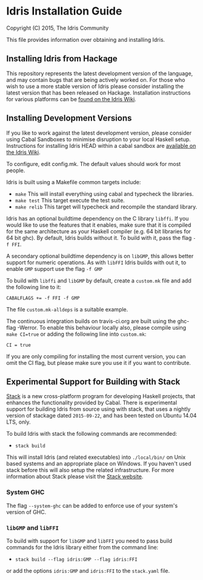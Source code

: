 # Idris Installation Guide

Copyright (C) 2015, The Idris Community

This file provides information over obtaining and installing Idris.

## Installing Idris from Hackage

This repository represents the latest development version of the language,
and may contain bugs that are being actively worked on.
For those who wish to use a more stable version of Idris please consider
installing the latest version that has been released on Hackage.
Installation instructions for various platforms can be [found on the Idris Wiki](https://github.com/idris-lang/Idris-dev/wiki/Installation-Instructions).

## Installing Development Versions

If you like to work against the latest development version, please consider
using Cabal Sandboxes to minimise disruption to your local Haskell setup.
Instructions for installing Idris HEAD within a cabal sandbox are
[available on the Idris Wiki](https://github.com/idris-lang/Idris-dev/wiki/Installing-an-Idris-Development-version-in-a-sandbox).

To configure, edit config.mk. The default values should work for most people.

Idris is built using a Makefile common targets include:

* `make` This will install everything using cabal and
typecheck the libraries.
* `make test` This target execute the test suite.
* `make relib` This target will typecheck and recompile the standard library.

Idris has an optional buildtime dependency on the C library
`libffi`. If you would like to use the features that it enables, make
sure that it is compiled for the same architecture as your Haskell
compiler (e.g. 64 bit libraries for 64 bit ghc). By default, Idris
builds without it. To build with it, pass the flag `-f FFI`.

A secondary optional buildtime dependency is on `libGMP`, this allows
better support for numeric operations. As with `libFFI` Idris builds
with out it, to enable `GMP` support use the flag `-f GMP`

To build with `libffi` and `libGMP` by default, create a `custom.mk` file and add the
following line to it:

`CABALFLAGS += -f FFI -f GMP`

The file `custom.mk-alldeps` is a suitable example.

The continuous integration builds on travis-ci.org are built using the
ghc-flag -Werror. To enable this behaviour locally also, please compile
using `make CI=true` or adding the following line into `custom.mk`:

`CI = true`

If you are only compiling for installing the most current version, you can
omit the CI flag, but please make sure you use it if you want to contribute.

## Experimental Support for Building with Stack

[Stack](https://github.com/commercialhaskell/stack) is a new
cross-platform program for developing Haskell projects, that enhances
the functionality provided by Cabal. There is experimental support for
building Idris from source using with stack, that uses a nightly
version of stackage dated `2015-09-22`, and has been tested on Ubuntu
14.04 LTS, only.

To build Idris with stack the following commands are recommended:

* `stack build`

This will install Idris (and related executables) into `./local/bin/`
on Unix based systems and an appropriate place on Windows. If you
haven't used stack before this will also setup the related
infrastructure. For more information about Stack please visit the
[Stack website](https://github.com/commercialhaskell/stack).

### System GHC

The flag `--system-ghc` can be added to enforce use of your system's version of GHC.

### `libGMP` and `libFFI`

To build with support for `libGMP` and `libFFI` you need to pass build
commands for the Idris library either from the command line:

* `stack build --flag idris:GMP --flag idris:FFI`

or add the options `idris:GMP` and `idris:FFI` to the `stack.yaml`
file.
